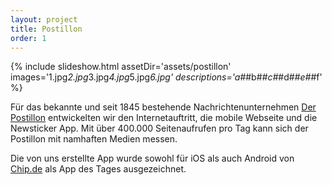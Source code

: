 ```yaml
---
layout: project
title: Postillon
order: 1
---
```


{% include slideshow.html assetDir='assets/postillon' images='1.jpg*2.jpg*3.jpg*4.jpg*5.jpg*6.jpg' descriptions='a#*#b#*#c#*#d#*#e#*#f' %}

Für das bekannte und seit 1845 bestehende Nachrichtenunternehmen [Der Postillon](http://www.der-postillon.com/) entwickelten wir den Internetauftritt, die mobile Webseite und die Newsticker App. Mit über 400.000 Seitenaufrufen pro Tag kann sich der Postillon mit namhaften Medien messen.

Die von uns erstellte App wurde sowohl für iOS als auch Android von [Chip.de](http://www.chip.de/) als App des Tages ausgezeichnet.

